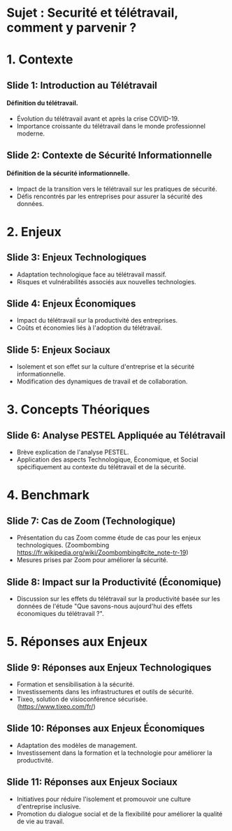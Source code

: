 # Sujet : Securité et télétravail, comment y parvenir ?

# 1. Contexte

## Slide 1: Introduction au Télétravail

#### Définition du télétravail.
- Évolution du télétravail avant et après la crise COVID-19.
- Importance croissante du télétravail dans le monde professionnel moderne.

## Slide 2: Contexte de Sécurité Informationnelle

#### Définition de la sécurité informationnelle.
- Impact de la transition vers le télétravail sur les pratiques de sécurité.
- Défis rencontrés par les entreprises pour assurer la sécurité des données.

# 2. Enjeux

## Slide 3: Enjeux Technologiques

- Adaptation technologique face au télétravail massif.
- Risques et vulnérabilités associés aux nouvelles technologies.

## Slide 4: Enjeux Économiques

- Impact du télétravail sur la productivité des entreprises.
- Coûts et économies liés à l'adoption du télétravail.

## Slide 5: Enjeux Sociaux

- Isolement et son effet sur la culture d'entreprise et la sécurité informationnelle.
- Modification des dynamiques de travail et de collaboration.

# 3. Concepts Théoriques

## Slide 6: Analyse PESTEL Appliquée au Télétravail
- Brève explication de l'analyse PESTEL.
- Application des aspects Technologique, Économique, et Social spécifiquement au contexte du télétravail et de la sécurité.

# 4. Benchmark

## Slide 7: Cas de Zoom (Technologique)

- Présentation du cas Zoom comme étude de cas pour les enjeux technologiques. (Zoombombing https://fr.wikipedia.org/wiki/Zoombombing#cite_note-tr-19)
- Mesures prises par Zoom pour améliorer la sécurité.

## Slide 8: Impact sur la Productivité (Économique)

- Discussion sur les effets du télétravail sur la productivité basée sur les données de l'étude "Que savons-nous aujourd'hui des effets économiques du télétravail ?".

# 5. Réponses aux Enjeux

## Slide 9: Réponses aux Enjeux Technologiques

- Formation et sensibilisation à la sécurité.
- Investissements dans les infrastructures et outils de sécurité.
- Tixeo, solution de visioconférence sécurisée. (https://www.tixeo.com/fr/)

## Slide 10: Réponses aux Enjeux Économiques

- Adaptation des modèles de management.
- Investissement dans la formation et la technologie pour améliorer la productivité.

## Slide 11: Réponses aux Enjeux Sociaux

- Initiatives pour réduire l'isolement et promouvoir une culture d'entreprise inclusive.
- Promotion du dialogue social et de la flexibilité pour améliorer la qualité de vie au travail.